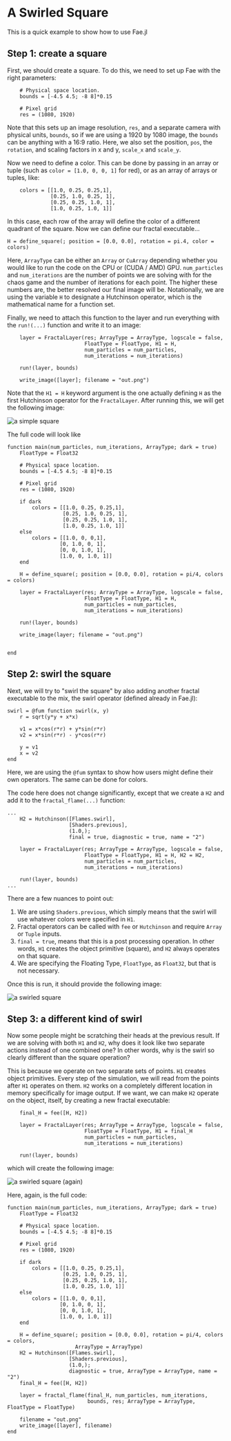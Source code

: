 # A Swirled Square

This is a quick example to show how to use Fae.jl

## Step 1: create a square

First, we should create a square.
To do this, we need to set up Fae with the right parameters:

```
    # Physical space location. 
    bounds = [-4.5 4.5; -8 8]*0.15

    # Pixel grid
    res = (1080, 1920)
```

Note that this sets up an image resolution, `res`, and a separate camera with physical units, `bounds`, so if we are using a 1920 by 1080 image, the `bounds` can be anything with a 16:9 ratio.
Here, we also set the position, `pos`, the `rotation`, and scaling factors in x and y, `scale_x` and `scale_y`.

Now we need to define a color.
This can be done by passing in an array or tuple (such as `color = [1.0, 0, 0, 1]` for red), or as an array of arrays or tuples, like:

```
    colors = [[1.0, 0.25, 0.25,1],
              [0.25, 1.0, 0.25, 1],
              [0.25, 0.25, 1.0, 1],
              [1.0, 0.25, 1.0, 1]]

```

In this case, each row of the array will define the color of a different quadrant of the square.
Now we can define our fractal executable...

```
H = define_square(; position = [0.0, 0.0], rotation = pi.4, color = colors)
```

Here, `ArrayType` can be either an `Array` or `CuArray` depending whether you would like to run the code on the CPU or (CUDA / AMD) GPU.
`num_particles` and `num_iterations` are the number of points we are solving with for the chaos game and the number of iterations for each point.
The higher these numbers are, the better resolved our final image will be.
Notationally, we are using the variable `H` to designate a Hutchinson operator, which is the mathematical name for a function set.

Finally, we need to attach this function to the layer and run everything with the `run!(...)` function and write it to an image:

```
    layer = FractalLayer(res; ArrayType = ArrayType, logscale = false,
                         FloatType = FloatType, H1 = H,
                         num_particles = num_particles,
                         num_iterations = num_iterations)

    run!(layer, bounds)

    write_image([layer]; filename = "out.png")

```

Note that the `H1 = H` keyword argument is the one actually defining `H` as the first Hutchinson operator for the `FractalLayer`.
After running this, we will get the following image:

![a simple square](res/swirled_square_1.png)

The full code will look like 

```
function main(num_particles, num_iterations, ArrayType; dark = true)
    FloatType = Float32

    # Physical space location. 
    bounds = [-4.5 4.5; -8 8]*0.15

    # Pixel grid
    res = (1080, 1920)

    if dark
        colors = [[1.0, 0.25, 0.25,1],
                  [0.25, 1.0, 0.25, 1],
                  [0.25, 0.25, 1.0, 1],
                  [1.0, 0.25, 1.0, 1]]
    else
        colors = [[1.0, 0, 0,1],
                 [0, 1.0, 0, 1],
                 [0, 0, 1.0, 1],
                 [1.0, 0, 1.0, 1]]
    end

    H = define_square(; position = [0.0, 0.0], rotation = pi/4, colors = colors)

    layer = FractalLayer(res; ArrayType = ArrayType, logscale = false,
                         FloatType = FloatType, H1 = H,
                         num_particles = num_particles,
                         num_iterations = num_iterations)

    run!(layer, bounds)

    write_image(layer; filename = "out.png")


end

```

## Step 2: swirl the square

Next, we will try to "swirl the square" by also adding another fractal executable to the mix, the swirl operator (defined already in Fae.jl):

```
swirl = @fum function swirl(x, y)
    r = sqrt(y*y + x*x)

    v1 = x*cos(r*r) + y*sin(r*r)
    v2 = x*sin(r*r) - y*cos(r*r)

    y = v1
    x = v2
end
```

Here, we are using the `@fum` syntax to show how users might define their own operators.
The same can be done for colors.

The code here does not change significantly, except that we create a `H2` and add it to the `fractal_flame(...)` function:

```
...
    H2 = Hutchinson([Flames.swirl],
                    [Shaders.previous],
                    (1.0,);
                    final = true, diagnostic = true, name = "2")

    layer = FractalLayer(res; ArrayType = ArrayType, logscale = false,
                         FloatType = FloatType, H1 = H, H2 = H2,
                         num_particles = num_particles,
                         num_iterations = num_iterations)

    run!(layer, bounds)
...
```

There are a few nuances to point out:

1. We are using `Shaders.previous`, which simply means that the swirl will use whatever colors were specified in `H1`.
2. Fractal operators can be called with `fee` or `Hutchinson` and require `Array` or `Tuple` inputs.
3. `final = true`, means that this is a post processing operation. In other words, `H1` creates the object primitive (square), and `H2` always operates on that square.
4. We are specifying the Floating Type, `FloatType`, as `Float32`, but that is not necessary.

Once this is run, it should provide the following image:

![a swirled square](res/swirled_square_2.png)

## Step 3: a different kind of swirl

Now some people might be scratching their heads at the previous result.
If we are solving with both `H1` and `H2`, why does it look like two separate actions instead of one combined one?
In other words, why is the swirl so clearly different than the square operation?

This is because we operate on two separate sets of points.
`H1` creates object primitives. Every step of the simulation, we will read from the points after `H1` operates on them.
`H2` works on a completely different location in memory specifically for image output.
If we want, we can make `H2` operate on the object, itself, by creating a new fractal executable:

```
    final_H = fee([H, H2])

    layer = FractalLayer(res; ArrayType = ArrayType, logscale = false,
                         FloatType = FloatType, H1 = final_H
                         num_particles = num_particles,
                         num_iterations = num_iterations)

    run!(layer, bounds)

```

which will create the following image:

![a swirled square (again)](res/swirled_square_3.png)

Here, again, is the full code:

```
function main(num_particles, num_iterations, ArrayType; dark = true)
    FloatType = Float32

    # Physical space location. 
    bounds = [-4.5 4.5; -8 8]*0.15

    # Pixel grid
    res = (1080, 1920)

    if dark
        colors = [[1.0, 0.25, 0.25,1],
                  [0.25, 1.0, 0.25, 1],
                  [0.25, 0.25, 1.0, 1],
                  [1.0, 0.25, 1.0, 1]]
    else
        colors = [[1.0, 0, 0,1],
                 [0, 1.0, 0, 1],
                 [0, 0, 1.0, 1],
                 [1.0, 0, 1.0, 1]]
    end

    H = define_square(; position = [0.0, 0.0], rotation = pi/4, colors = colors,
                      ArrayType = ArrayType)
    H2 = Hutchinson([Flames.swirl],
                    [Shaders.previous],
                    (1.0,);
                    diagnostic = true, ArrayType = ArrayType, name = "2")
    final_H = fee([H, H2])

    layer = fractal_flame(final_H, num_particles, num_iterations,
                          bounds, res; ArrayType = ArrayType, FloatType = FloatType)

    filename = "out.png"
    write_image([layer], filename)
end

```
